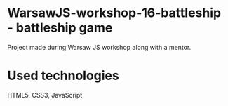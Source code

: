 # WarsawJS-workshop-16-battleship - battleship game

Project made during Warsaw JS workshop along with a mentor.

# Used technologies

HTML5, CSS3, JavaScript
